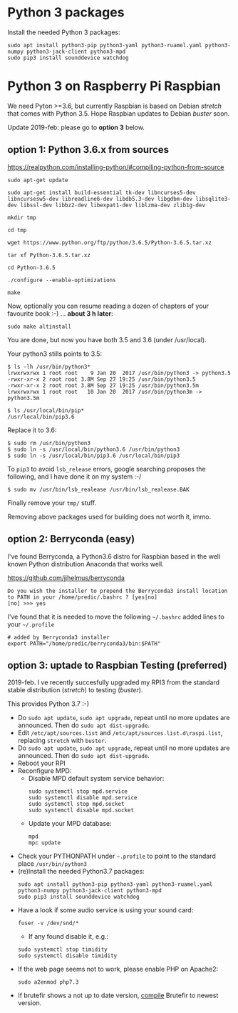 # Python 3 packages

Install the needed Python 3 packages:

    sudo apt install python3-pip python3-yaml python3-ruamel.yaml python3-numpy python3-jack-client python3-mpd
    sudo pip3 install sounddevice watchdog


# Python 3 on Raspberry Pi Raspbian

We need Pyton >=3.6, but currently Raspbian is based on Debian *stretch* that comes with Python 3.5. Hope Raspbian updates to Debian *buster* soon.

Update 2019-feb: please go to **option 3** below.

## option 1: Python 3.6.x from sources

https://realpython.com/installing-python/#compiling-python-from-source

    sudo apt-get update

    sudo apt-get install build-essential tk-dev libncurses5-dev libncursesw5-dev libreadline6-dev libdb5.3-dev libgdbm-dev libsqlite3-dev libssl-dev libbz2-dev libexpat1-dev liblzma-dev zlib1g-dev

    mkdir tmp

    cd tmp

    wget https://www.python.org/ftp/python/3.6.5/Python-3.6.5.tar.xz

    tar xf Python-3.6.5.tar.xz

    cd Python-3.6.5

    ./configure --enable-optimizations

    make

Now, optionally you can resume reading a dozen of chapters of your favourite book :-)
... **about 3 h later**:

    sudo make altinstall

You are done, but now you have both 3.5 and 3.6 (under /usr/local).

Your python3 stills points to 3.5:

    $ ls -lh /usr/bin/python3*
    lrwxrwxrwx 1 root root    9 Jan 20  2017 /usr/bin/python3 -> python3.5
    -rwxr-xr-x 2 root root 3.8M Sep 27 19:25 /usr/bin/python3.5
    -rwxr-xr-x 2 root root 3.8M Sep 27 19:25 /usr/bin/python3.5m
    lrwxrwxrwx 1 root root   10 Jan 20  2017 /usr/bin/python3m -> python3.5m
    
    $ ls /usr/local/bin/pip*
    /usr/local/bin/pip3.6

Replace it to 3.6:

    $ sudo rm /usr/bin/python3
    $ sudo ln -s /usr/local/bin/python3.6 /usr/bin/python3
    $ sudo ln -s /usr/local/bin/pip3.6 /usr/local/bin/pip3


To `pip3` to avoid `lsb_release` errors, google searching proposes the following, and I have done it on my system :-/

    $ sudo mv /usr/bin/lsb_realease /usr/bin/lsb_realease.BAK

Finally remove your `tmp/` stuff.

Removing above packages used for building does not worth it, immo.

## option 2: Berryconda (easy)
I've found Berryconda, a Python3.6 distro for Raspbian based in the well known Python distribution Anaconda that works well.

https://github.com/jjhelmus/berryconda


    Do you wish the installer to prepend the Berryconda3 install location
    to PATH in your /home/predic/.bashrc ? [yes|no]
    [no] >>> yes

I've found that it is needed to move the following `~/.bashrc` added lines to your `~/.profile`

    # added by Berryconda3 installer
    export PATH="/home/predic/berryconda3/bin:$PATH"
    
## option 3: uptade to Raspbian Testing (preferred)

2019-feb. I ve recently succesfully upgraded my RPI3 from the standard stable distribution (*stretch*) to testing (*buster*).

This provides Python 3.7 :-)

- Do `sudo apt update`, `sudo apt upgrade`, repeat until no more updates are announced. Then do `sudo apt dist-upgrade`.
- Edit `/etc/apt/sources.list` and `/etc/apt/sources.list.d\raspi.list`, replacing `stretch` with `buster`.
- Do `sudo apt update`, `sudo apt upgrade`, repeat until no more updates are announced. Then do `sudo apt dist-upgrade`.
- Reboot your RPI
- Reconfigure MPD:
    - Disable MPD default system service behavior:
        ```
        sudo systemctl stop mpd.service
        sudo systemctl disable mpd.service
        sudo systemctl stop mpd.socket
        sudo systemctl disable mpd.socket
        ```
    - Update your MPD database:
        ```
        mpd
        mpc update
        ```
- Check your PYTHONPATH under `~.profile` to point to the standard place `/usr/bin/python3`
- (re)Install the needed Python3.7 packages:
    ```
    sudo apt install python3-pip python3-yaml python3-ruamel.yaml python3-numpy python3-jack-client python3-mpd
    sudo pip3 install sounddevice watchdog
    ```
- Have a look if some audio service is using your sound card:
    ```
    fuser -v /dev/snd/*
    ```
    - If any found disable it, e.g.:
    ```
    sudo systemctl stop timidity
    sudo systemctl disable timidity
    ```
- If the web page seems not to work, please enable PHP on Apache2:
    ```
    sudo a2enmod php7.3
    ```
- If brutefir shows a not up to date version, [compile](https://github.com/AudioHumLab/FIRtro/wiki/911-Brutefir---versiones#compilar-brutefir) Brutefir to newest version.
   
